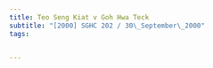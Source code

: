 ```yaml
---
title: Teo Seng Kiat v Goh Hwa Teck 
subtitle: "[2000] SGHC 202 / 30\_September\_2000"
tags:


---
```


